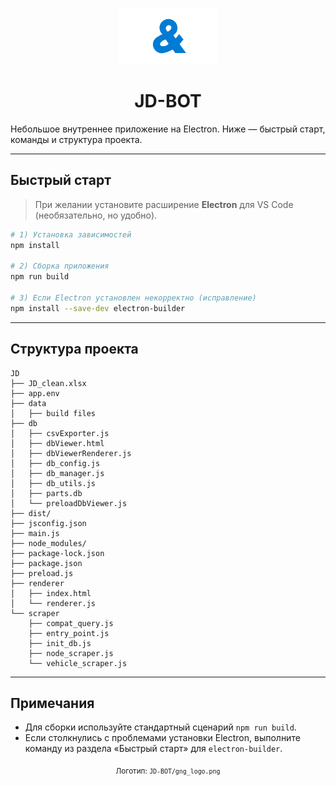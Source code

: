 <p align="center">
  <img src="gng_logo.png" alt="G&amp;G / JD-BOT" width="160">
</p>

<h1 align="center">JD-BOT</h1>

Небольшое внутреннее приложение на Electron. Ниже — быстрый старт, команды и структура проекта.

---

## Быстрый старт

> При желании установите расширение **Electron** для VS Code (необязательно, но удобно).

```bash
# 1) Установка зависимостей
npm install

# 2) Сборка приложения
npm run build

# 3) Если Electron установлен некорректно (исправление)
npm install --save-dev electron-builder
```
---

## Структура проекта

```
JD
├── JD_clean.xlsx
├── app.env
├── data
│   ├── build files
├── db
│   ├── csvExporter.js
│   ├── dbViewer.html
│   ├── dbViewerRenderer.js
│   ├── db_config.js
│   ├── db_manager.js
│   ├── db_utils.js
│   ├── parts.db
│   └── preloadDbViewer.js
├── dist/
├── jsconfig.json
├── main.js
├── node_modules/
├── package-lock.json
├── package.json
├── preload.js
├── renderer
│   ├── index.html
│   └── renderer.js
└── scraper
    ├── compat_query.js
    ├── entry_point.js
    ├── init_db.js
    ├── node_scraper.js
    └── vehicle_scraper.js
```
---

## Примечания

- Для сборки используйте стандартный сценарий `npm run build`.
- Если столкнулись с проблемами установки Electron, выполните команду из раздела «Быстрый старт» для `electron-builder`.

<p align="center">
  <sub>Логотип: <code>JD-BOT/gng_logo.png</code></sub>
</p>
